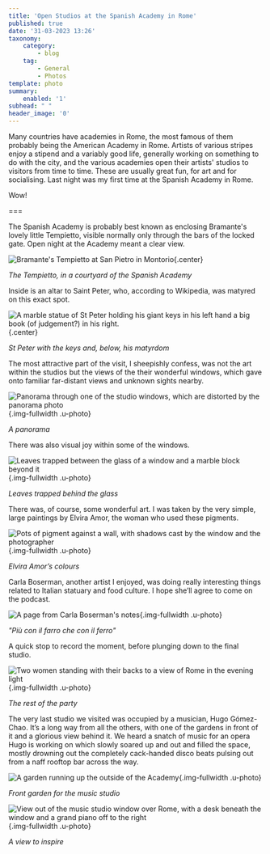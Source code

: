 ```yaml
---
title: 'Open Studios at the Spanish Academy in Rome'
published: true
date: '31-03-2023 13:26'
taxonomy:
    category:
        - blog
    tag:
        - General
        - Photos
template: photo
summary:
    enabled: '1'
subhead: " "
header_image: '0'
---
```


Many countries have academies in Rome, the most famous of them probably being the American Academy in Rome. Artists of various stripes enjoy a stipend and a variably good life, generally working on something to do with the city, and the various academies open their artists' studios to visitors from time to time. These are usually great fun, for art and for socialising. Last night was my first time at the Spanish Academy in Rome.

Wow!

===

The Spanish Academy is probably best known as enclosing Bramante's lovely little Tempietto, visible normally only through the bars of the locked gate. Open night at the Academy meant a clear view.

![Bramante's Tempietto at San Pietro in Montorio](tempietto.jpg){.center}
<figcaption style="font-style: italic;">The Tempietto, in a courtyard of the Spanish Academy</figcaption>

Inside is an altar to Saint Peter, who, according to Wikipedia, was matyred on this exact spot.

![A marble statue of St Peter holding his giant keys in his left hand a big book (of judgement?) in his right.](saints.jpg){.center}
<figcaption style="font-style: italic;">St Peter with the keys and, below, his matyrdom</figcaption>

The most attractive part of the visit, I sheepishly confess, was not the art within the studios but the views of the their wonderful windows, which gave onto familiar far-distant views and unknown sights nearby.

![Panorama through one of the studio windows, which are distorted by the panorama photo](pano.jpg){.img-fullwidth .u-photo}
<figcaption style="font-style: italic;">A panorama</figcaption>

There was also visual joy within some of the windows.

![Leaves trapped between the glass of a window and a marble block beyond it](window.jpg){.img-fullwidth .u-photo}
<figcaption style="font-style: italic;">Leaves trapped behind the glass</figcaption>

There was, of course, some wonderful art. I was taken by the very simple, large paintings by Elvira Amor, the woman who used these pigments.

![Pots of pigment against a wall, with shadows cast by the window and the photographer](colours.jpg){.img-fullwidth .u-photo}

<figcaption style="font-style: italic;">Elvira Amor’s colours</figcaption>

Carla Boserman, another artist I enjoyed, was doing really interesting things related to Italian statuary and food culture. I hope she’ll agree to come on the podcast.

![A page from Carla Boserman's notes](farro.jpg){.img-fullwidth .u-photo}
<figcaption style="font-style: italic;">"Più con il farro che con il ferro"</figcaption>

A quick stop to record the moment, before plunging down to the final studio.

![Two women standing with their backs to a view of Rome in the evening light](women.jpg){.img-fullwidth .u-photo}
<figcaption style="font-style: italic;">The rest of the party</figcaption>

The very last studio we visited was occupied by a musician, Hugo Gómez-Chao. It’s a long way from all the others, with one of the gardens in front of it and a glorious view behind it. We heard a snatch of music for an opera Hugo is working on which slowly soared up and out and filled the space, mostly drowning out the completely cack-handed disco beats pulsing out from a naff rooftop bar across the way.

![A garden running up the outside of the Academy](garden.jpg){.img-fullwidth .u-photo}
<figcaption style="font-style: italic;">Front garden for the music studio</figcaption>

![View out of the music studio window over Rome, with a desk beneath the window and a grand piano off to the right](piano.jpg){.img-fullwidth .u-photo}
<figcaption style="font-style: italic;">A view to inspire</figcaption>





 
 
